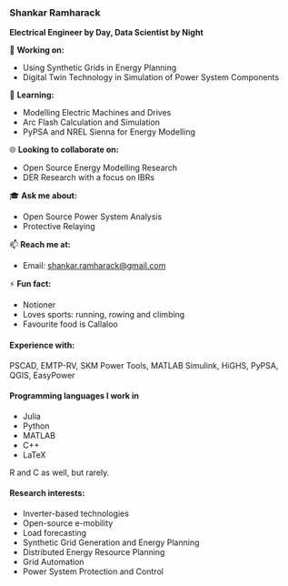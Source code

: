 ### Shankar Ramharack

**Electrical Engineer by Day, Data Scientist by Night**

:construction: **Working on:**
- Using Synthetic Grids in Energy Planning
- Digital Twin Technology in Simulation of Power System Components

🌱 **Learning:**
- Modelling Electric Machines and Drives
- Arc Flash Calculation and Simulation
- PyPSA and NREL Sienna for Energy Modelling

 :globe_with_meridians: **Looking to collaborate on:**
- Open Source Energy Modelling Research
- DER Research with a focus on IBRs

:mortar_board: **Ask me about:**
- Open Source Power System Analysis
- Protective Relaying

📫 **Reach me at:**
- Email: shankar.ramharack@gmail.com

⚡ **Fun fact:**
- Notioner
- Loves sports: running, rowing and climbing
- Favourite food is Callaloo

#### Experience with:
PSCAD, EMTP-RV, SKM Power Tools, MATLAB Simulink, HiGHS, PyPSA, QGIS, EasyPower

#### Programming languages I work in
- Julia
- Python
- MATLAB
- C++
- LaTeX

R and C as well, but rarely.

#### Research interests:
- Inverter-based technologies
- Open-source e-mobility
- Load forecasting
- Synthetic Grid Generation and Energy Planning
- Distributed Energy Resource Planning
- Grid Automation
- Power System Protection and Control

